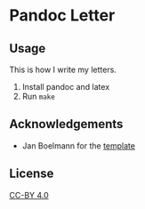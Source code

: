 # Pandoc Letter

## Usage
This is how I write my letters.

1. Install pandoc and latex
2. Run `make`

## Acknowledgements
- Jan Boelmann for the [template](https://de.overleaf.com/latex/templates/letter-template-for-din-a4-english-and-german/cjxhrnbfrdrz)

## License
[CC-BY 4.0](https://creativecommons.org/licenses/by/4.0/deed.de)
